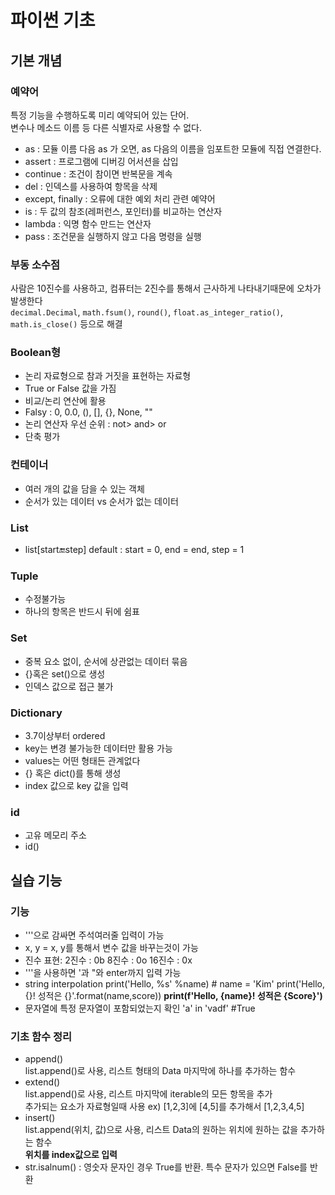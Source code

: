 # 파이썬 기초
## 기본 개념
### 예약어
특정 기능을 수행하도록 미리 예약되어 있는 단어.  
변수나 메소드 이름 등 다른 식별자로 사용할 수 없다.
- as : 모듈 이름 다음 as 가 오면, as 다음의 이름을 임포트한 모듈에 직접 연결한다.
- assert : 프로그램에 디버깅 어서션을 삽입
- continue : 조건이 참이면 반복문을 계속
- del : 인덱스를 사용하여 항목을 삭제
- except, finally : 오류에 대한 예외 처리 관련 예약어
- is : 두 값의 참조(레퍼런스, 포인터)를 비교하는 연산자
- lambda : 익명 함수 만드는 연산자
- pass : 조건문을 실행하지 않고 다음 명령을 실행

### 부동 소수점
사람은 10진수를 사용하고, 컴퓨터는 2진수를 통해서 근사하게 나타내기때문에 오차가 발생한다  
`decimal.Decimal`, `math.fsum()`, `round()`, `float.as_integer_ratio()`, `math.is_close()` 등으로 해결

### Boolean형
- 논리 자료형으로 참과 거짓을 표현하는 자료형
- True or False 값을 가짐
- 비교/논리 연산에 활용
- Falsy : 0, 0.0, (), [], {}, None, ""
- 논리 연산자 우선 순위 : not> and> or
- 단축 평가

### 컨테이너
- 여러 개의 값을 담을 수 있는 객체
- 순서가 있는 데이터 vs 순서가 없는 데이터

### List
- list\[start:end:step\]
default : start = 0, end = end, step = 1

### Tuple
- 수정불가능
- 하나의 항목은 반드시 뒤에 쉼표

### Set
- 중복 요소 없이, 순서에 상관없는 데이터 묶음
- {}혹은 set()으로 생성
- 인덱스 값으로 접근 불가

### Dictionary
- 3.7이상부터 ordered
- key는 변경 불가능한 데이터만 활용 가능
- values는 어떤 형태든 관계없다
- {} 혹은 dict()를 통해 생성
- index 값으로 key 값을 입력

### id
- 고유 메모리 주소
- id()

## 실습 기능
### 기능
- '''으로 감싸면 주석여러줄 입력이 가능
- x, y = x, y를 통해서 변수 값을 바꾸는것이 가능
- 진수 표현:
2진수 : 0b
8진수 : 0o
16진수 : 0x
- '''을 사용하면 '과 "와 enter까지 입력 가능
- string interpolation
print('Hello, %s' %name) # name = 'Kim'
print('Hello, {}! 성적은 {}'.format(name,score))
**print(f'Hello, {name}! 성적은 {Score}')**
- 문자열에 특정 문자열이 포함되었는지 확인
'a' in 'vadf' #True 

### 기초 함수 정리
- append()  
list.append()로 사용, 리스트 형태의 Data 마지막에 하나를 추가하는 함수
- extend()  
list.append()로 사용, 리스트 마지막에 iterable의 모든 항목을 추가  
추가되는 요소가 자료형일때 사용 
ex) [1,2,3]에 [4,5]를 추가해서 [1,2,3,4,5]
- insert()  
list.append(위치, 값)으로 사용, 리스트 Data의 원하는 위치에 원하는 값을 추가하는 함수  
**위치를 index값으로 입력**
- str.isalnum() : 영숫자 문자인 경우 True를 반환. 특수 문자가 있으면 False를 반환
